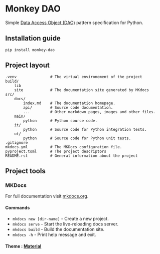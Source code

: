 # Monkey DAO

Simple [Data Access Object (DAO)](https://en.wikipedia.org/wiki/Data_access_object) pattern specification for Python.

## Installation guide

    pip install monkey-dao

## Project layout

    .venv               # The virtual environement of the project
    build/
        lib
        site            # The documentation site generated by MKdocs
    src/
        docs/
            index.md    # The documentation homepage.
            api/        # Source code documentation.
            ...         # Other markdown pages, images and other files.
        main/
            python      # Python source code.
        it/
            python      # Source code for Python integration tests.
        ut/
            python      # Source code for Python unit tests.
    .gitignore
    mkdocs.yml          # The MKDocs configuration file.
    pyproject.toml      # The project descriptors
    README.rst          # General information about the project




## Project tools
### MKDocs
For full documentation visit [mkdocs.org](https://www.mkdocs.org).

#### Commands

* `mkdocs new [dir-name]` - Create a new project.
* `mkdocs serve` - Start the live-reloading docs server.
* `mkdocs build` - Build the documentation site.
* `mkdocs -h` - Print help message and exit.

#### Theme : [Material](https://squidfunk.github.io/mkdocs-material/)

